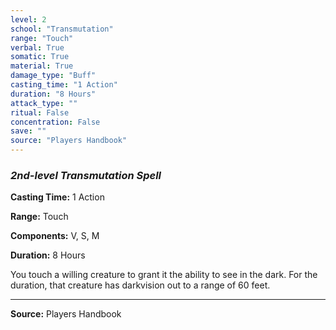 ```yaml
---
level: 2
school: "Transmutation"
range: "Touch"
verbal: True
somatic: True
material: True
damage_type: "Buff"
casting_time: "1 Action"
duration: "8 Hours"
attack_type: ""
ritual: False
concentration: False
save: ""
source: "Players Handbook"
---
```


### *2nd-level Transmutation Spell*

**Casting Time:** 1 Action

**Range:** Touch

**Components:** V, S, M

**Duration:** 8 Hours

You touch a willing creature to grant it the ability to see in the dark. For the duration, that creature has darkvision out to a range of 60 feet.

---
**Source:** Players Handbook
